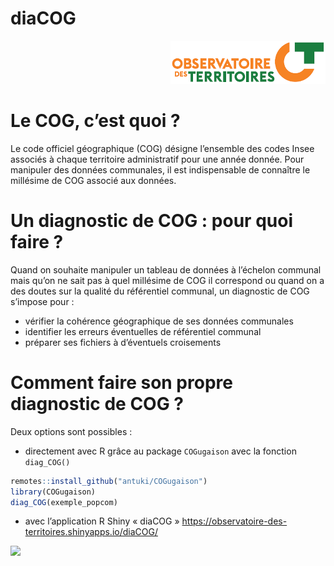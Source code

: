# diaCOG

<p align = right>
  <img src="https://raw.githubusercontent.com/observatoire-territoires/diaCOG/master/www/logo_OT.png"/>
</p>

# Le COG, c’est quoi ?
Le code officiel géographique (COG) désigne l’ensemble des codes Insee associés à chaque territoire administratif pour une année donnée. Pour manipuler des données communales,  il est indispensable de connaître le millésime de COG associé aux données.

# Un diagnostic de COG : pour quoi faire ?
Quand on souhaite manipuler un tableau de données à l’échelon communal mais qu’on ne sait pas à quel millésime de COG il correspond ou quand on a des doutes sur la qualité du référentiel communal, un diagnostic de COG s’impose pour :
- vérifier la cohérence géographique de ses données communales
- identifier les erreurs éventuelles de référentiel communal
- préparer ses fichiers à d’éventuels croisements

# Comment faire son propre diagnostic de COG ?
Deux options sont possibles : 
- directement avec R grâce au package `COGugaison` avec la fonction `diag_COG()`

```r
remotes::install_github("antuki/COGugaison")
library(COGugaison)
diag_COG(exemple_popcom)
```

- avec l’application R Shiny « diaCOG »
https://observatoire-des-territoires.shinyapps.io/diaCOG/

<img src = "https://raw.githubusercontent.com/observatoire-territoires/diaCOG/diaCOG_exemple.png"/>
